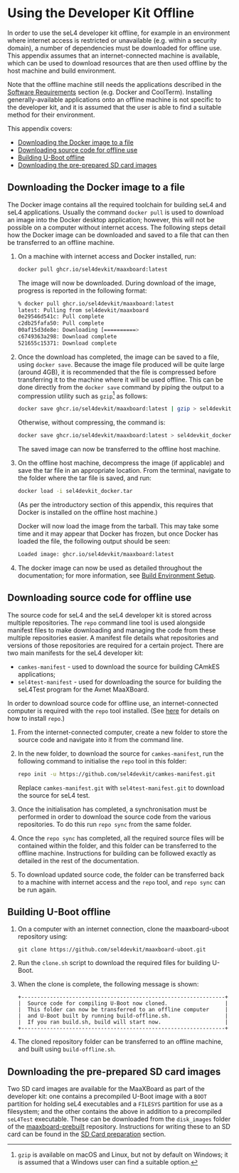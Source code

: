 # Using the Developer Kit Offline

In order to use the seL4 developer kit offline, for example in an environment where internet access is restricted or unavailable (e.g. within a security domain), a number of dependencies must be downloaded for offline use. This appendix assumes that an internet-connected machine is available, which can be used to download resources that are then used offline by the host machine and build environment.

Note that the offline machine still needs the applications described in the [Software Requirements](../software_requirements.md) section (e.g. Docker and CoolTerm). Installing generally-available applications onto an offline machine is not specific to the developer kit, and it is assumed that the user is able to find a suitable method for their environment.

This appendix covers:

- [Downloading the Docker image to a file](#downloading-the-docker-image-to-a-file)
- [Downloading source code for offline use](#downloading-source-code-for-offline-use)
- [Building U-Boot offline](#building-u-boot-offline)
- [Downloading the pre-prepared SD card images](#downloading-the-pre-prepared-sd-card-images)

## Downloading the Docker image to a file

The Docker image contains all the required toolchain for building seL4 and seL4 applications. Usually the command `docker pull` is used to download an image into the Docker desktop application; however, this will not be possible on a computer without internet access. The following steps detail how the Docker image can be downloaded and saved to a file that can then be transferred to an offline machine.

1. On a machine with internet access and Docker installed, run:
  
    ```bash
    docker pull ghcr.io/sel4devkit/maaxboard:latest
    ```

    The image will now be downloaded. During download of the image, progress is reported in the following format:

    ```bash
    % docker pull ghcr.io/sel4devkit/maaxboard:latest
    latest: Pulling from sel4devkit/maaxboard
    0e29546d541c: Pull complete 
    c2db25fafa50: Pull complete 
    00af15d3de8e: Downloading [==========>                                ]  241.7MB/1.188GB
    c6749363a298: Download complete 
    521655c15371: Download complete 
    ```

2. Once the download has completed, the image can be saved to a file, using `docker save`. Because the image file produced will be quite large (around 4GB), it is recommended that the file is compressed before transferring it to the machine where it will be used offline. This can be done directly from the `docker save` command by piping the output to a compression utility such as `gzip`[^1] as follows:

    ```bash
    docker save ghcr.io/sel4devkit/maaxboard:latest | gzip > sel4devkit_docker.tar.gz
    ```

    Otherwise, without compressing, the command is:

    ```bash
    docker save ghcr.io/sel4devkit/maaxboard:latest > sel4devkit_docker.tar
    ```

    The saved image can now be transferred to the offline host machine.

[^1]: `gzip` is available on macOS and Linux, but not by default on Windows; it is assumed that a Windows user can find a suitable option.

3. On the offline host machine, decompress the image (if applicable) and save the tar file in an appropriate location. From the terminal, navigate to the folder where the tar file is saved, and run:

    ```bash
    docker load -i sel4devkit_docker.tar
    ```

    (As per the introductory section of this appendix, this requires that Docker is installed on the offline host machine.)
    
    Docker will now load the image from the tarball. This may take some time and it may appear that Docker has frozen, but once Docker has loaded the file, the following output should be seen:

    ```bash
    Loaded image: ghcr.io/sel4devkit/maaxboard:latest
    ```

4. The docker image can now be used as detailed throughout the documentation; for more information, see [Build Environment Setup](../build_environment_setup.md).

## Downloading source code for offline use

The source code for seL4 and the seL4 developer kit is stored across multiple repositories. The `repo` command line tool is used alongside manifest files to make downloading and managing the code from these multiple repositories easier. A manifest file details what repositories and versions of those repositories are required for a certain project. There are two main manifests for the seL4 developer kit:

- `camkes-manifest` - used to download the source for building CAmkES applications;
- `sel4test-manifest` - used for downloading the source for building the seL4Test program for the Avnet MaaXBoard.

In order to download source code for offline use, an internet-connected computer is required with the `repo` tool installed. (See [here](https://gerrit.googlesource.com/git-repo/) for details on how to install `repo`.)

1. From the internet-connected computer, create a new folder to store the source code and navigate into it from the command line.

2. In the new folder, to download the source for `camkes-manifest`, run the following command to initialise the `repo` tool in this folder:

    ```bash
    repo init -u https://github.com/sel4devkit/camkes-manifest.git
    ```

    Replace `camkes-manifest.git` with `sel4test-manifest.git` to download the source for seL4 test.

3. Once the initialisation has completed, a synchronisation must be performed in order to download the source code from the various repositories. To do this run `repo sync` from the same folder.

4. Once the `repo sync` has completed, all the required source files will be contained within the folder, and this folder can  be transferred to the offline machine. Instructions for building can be followed exactly as detailed in the rest of the documentation.

5. To download updated source code, the folder can be transferred back to a machine with internet access and the `repo` tool, and `repo sync` can be run again.

## Building U-Boot offline

1. On a computer with an internet connection, clone the maaxboard-uboot repository using:

    ```text
    git clone https://github.com/sel4devkit/maaxboard-uboot.git
    ```

2. Run the `clone.sh` script to download the required files for building U-Boot.

3. When the clone is complete, the following message is shown:

    ```text
    +----------------------------------------------------------------+
    |  Source code for compiling U-Boot now cloned.                  |
    |  This folder can now be transferred to an offline computer     |
    |  and U-Boot built by running build-offline.sh.                 |
    |  If you ran build.sh, build will start now.                    |
    +----------------------------------------------------------------+
    ```

4. The cloned repository folder can be transferred to an offline machine, and built using `build-offline.sh`.

## Downloading the pre-prepared SD card images

Two SD card images are available for the MaaXBoard as part of the developer kit: one contains a precompiled U-Boot image with a `BOOT` partition for holding seL4 executables and a `FILESYS` partition for use as a filesystem; and the other contains the above in addition to a precompiled `seL4Test` executable. These can be downloaded from the `disk_images` folder of the [maaxboard-prebuilt](https://github.com/sel4devkit/maaxboard-prebuilt/tree/master/disk_images) repository. Instructions for writing these to an SD card can be found in the [SD Card preparation](../sd_card_preparation.md) section.
